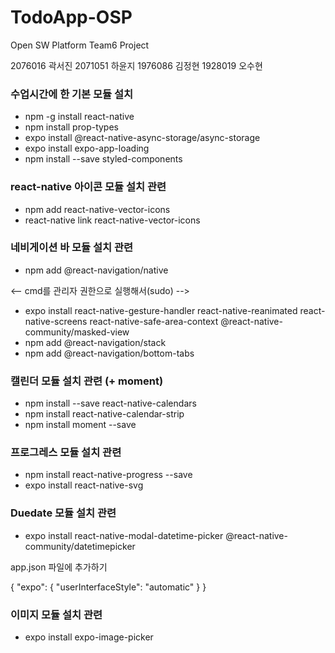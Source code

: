 # TodoApp-OSP
Open SW Platform Team6 Project

2076016 곽서진
2071051 하윤지
1976086 김정현
1928019 오수현


### 수업시간에 한 기본 모듈 설치
<ul>
  <li>npm -g install react-native</li>
  <li>npm install prop-types</li>
  <li>expo install @react-native-async-storage/async-storage</li>
  <li>expo install expo-app-loading</li>
  <li>npm install --save styled-components</li>
</ul>


### react-native 아이콘 모듈 설치 관련 
<ul>
  <li>npm add react-native-vector-icons</li>
  <li>react-native link react-native-vector-icons</li>
</ul>


### 네비게이션 바 모듈 설치 관련
<ul>
  <li>npm add @react-navigation/native</li>
</ul>
<-- cmd를 관리자 권한으로 실행해서(sudo) -->
<ul>
  <li>expo install react-native-gesture-handler react-native-reanimated react-native-screens react-native-safe-area-context @react-native-community/masked-view</li>
  <li>npm add @react-navigation/stack</li>
  <li>npm add @react-navigation/bottom-tabs</li>
</ul>


### 캘린더 모듈 설치 관련 (+ moment)
<ul>
  <li>npm install --save react-native-calendars</li>
  <li>npm install react-native-calendar-strip</li>
  <li>npm install moment --save</li>
</ul>


### 프로그레스 모듈 설치 관련
<ul>
  <li>npm install react-native-progress --save</li>
  <li>expo install react-native-svg</li>
</ul>

### Duedate 모듈 설치 관련
<ul>
  <li>expo install react-native-modal-datetime-picker @react-native-community/datetimepicker</li>
</ul>

app.json 파일에 추가하기

{
  "expo": {
    "userInterfaceStyle": "automatic"
  }
}


### 이미지 모듈 설치 관련
<ul>
  <li>expo install expo-image-picker</li>
</ul>

